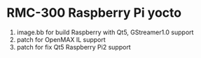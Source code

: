 # RMC-300 Raspberry Pi yocto  

1. image.bb for build Raspberry with Qt5, GStreamer1.0 support 
2. patch for OpenMAX IL support 
3. patch for fix Qt5 Raspberry Pi2 support
